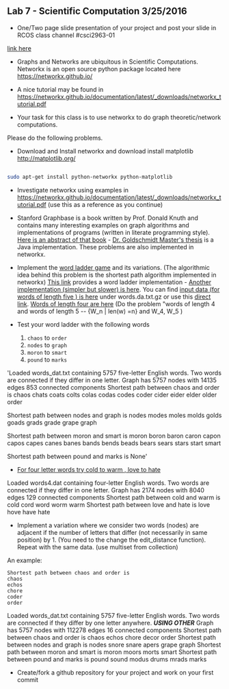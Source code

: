 ## Lab 7 - Scientific Computation 3/25/2016

- One/Two page slide presentation of your project and post your slide in RCOS class channel #csci2963-01

[link here](https://docs.google.com/presentation/d/19yFc4ZK7H81wID0rD5aqw-f_UnLK0qGLjN7Kk4QWxYo/edit?usp=sharing)

- Graphs and Networks are ubiquitous in Scientific Computations. Networkx is an open source python package located here https://networkx.github.io/

- A nice tutorial may be found in https://networkx.github.io/documentation/latest/_downloads/networkx_tutorial.pdf

- Your task for this class is to use networkx to do graph theoretic/network computations.

Please do the following problems.

- Download and Install networkx and download install matplotlib http://matplotlib.org/ 

```bash

sudo apt-get install python-networkx python-matplotlib

```

- Investigate networkx using examples in https://networkx.github.io/documentation/latest/_downloads/networkx_tutorial.pdf (use this as a reference as you continue)

- Stanford Graphbase is a book written by Prof. Donald Knuth and contains many interesting examples on graph algorithms and implementations of programs (written in literate programming style). [Here is an abstract of that book](http://tex.loria.fr/sgb/abstract.pdf) - [Dr. Goldschmidt Master's thesis](http://www.cs.rpi.edu/research/groups/pb/jgb/Masters.pdf) is a Java implementation.  These problems are also implemented in networkx.

- Implement the [word ladder game]( https://en.wikipedia.org/wiki/Word_ladder) and its variations. (The algorithmic idea behind this
problem is the shortest path algorithm implemented in networkx) [This link](https://github.com/networkx/networkx/blob/master/examples/graph/words.py) provides  a word ladder implementation - [Another implementation (simpler but slower) is here](http://www.csie.ntu.edu.tw/~azarc/sna/networkx/examples/graph/words.py). You can find 
[input data (for words of length five ) is here]( https://www.csie.ntu.edu.tw/~azarc/sna/networkx/examples/graph/) under words.da.txt.gz or use this [direct link]( http://www.cs.rpi.edu/research/groups/pb/jgb/java/words.dat).
[Words of length four are here](http://www.cs.rpi.edu/research/groups/pb/jgb/java/words4.dat) (Do the problem  "words of length 4 and words of length 5 --  {W_n | len(w) =n} and W_4, W_5 )


- Test your word ladder with the following words
    1.   `chaos` to `order`
    2.   `nodes` to `graph`
    3.   `moron` to `smart`
    4.   `pound` to `marks`


'Loaded words_dat.txt containing 5757 five-letter English words.
Two words are connected if they differ in one letter.
Graph has 5757 nodes with 14135 edges
853 connected components
Shortest path between chaos and order is
chaos
chats
coats
colts
colas
codas
codes
coder
cider
eider
elder
older
order

Shortest path between nodes and graph is
nodes
modes
moles
molds
golds
goads
grads
grade
grape
graph

Shortest path between moron and smart is
moron
boron
baron
caron
capon
capos
capes
canes
banes
bands
bends
beads
bears
sears
stars
start
smart

Shortest path between pound and marks is
None'



-   [For four letter words try 
cold to warm , love to hate]( http://wordplay.blogs.nytimes.com/2013/06/19/climb-the-ladder/ )

Loaded words4.dat containing four-letter English words.
Two words are connected if they differ in one letter.
Graph has 2174 nodes with 8040 edges
129 connected components
Shortest path between cold and warm is
cold
cord
word
worm
warm
Shortest path between love and hate is
love
hove
have
hate


-  Implement a variation where we consider two words (nodes) are adjacent if the number of letters that differ (not necessarily in same position) by 1. (You need to the change the edit_distance function). Repeat with the same data.
(use multiset from collection)

An example:
```
Shortest path between chaos and order is
chaos
echos
chore
coder
order
```


> 
Loaded words_dat.txt containing 5757 five-letter English words.
Two words are connected if they differ by one letter anywhere.
 ***USING OTHER***
Graph has 5757 nodes with 112278 edges
16 connected components
Shortest path between chaos and order is
chaos
echos
chore
decor
order
Shortest path between nodes and graph is
nodes
snore
snare
apers
grape
graph
Shortest path between moron and smart is
moron
moors
morts
smart
Shortest path between pound and marks is
pound
sound
modus
drums
mrads
marks
>




- Create/fork a github repository for your project and work on your first commit
